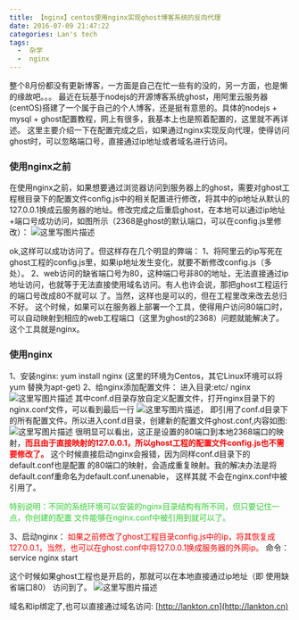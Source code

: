 ```yaml
---
title: 【nginx】centos使用nginx实现ghost博客系统的反向代理
date: 2016-07-09 21:47:22
categories: Lan's tech
tags:
  -  杂学
  -  nginx
---
```


整个8月份都没有更新博客，一方面是自己在忙一些有的没的，另一方面，也是懒的缘故吧。。。
最近在玩基于nodejs的开源博客系统ghost，用阿里云服务器(centOS)搭建了一个属于自己的个人博客，还是挺有意思的。具体的nodejs + mysql + ghost配置教程，网上有很多，我基本上也是照着配置的，这里就不再详述。
这里主要介绍一下在配置完成之后，如果通过nginx实现反向代理，使得访问ghost时，可以忽略端口号，直接通过ip地址或者域名进行访问。
### 使用nginx之前
在使用nginx之前，如果想要通过浏览器访问到服务器上的ghost，需要对ghost工程根目录下的配置文件config.js中的相关配置进行修改，将其中的ip地址从默认的127.0.0.1换成云服务器的地址。修改完成之后重启ghost，在本地可以通过ip地址+端口号成功访问，如图所示（2368是ghost的默认端口，可以在config.js里修改）：
![这里写图片描述](http://img.blog.csdn.net/20150911163136807)

ok,这样可以成功访问了。但这样存在几个明显的弊端：
1、将阿里云的ip写死在ghost工程的config.js里，如果ip地址发生变化，就要不断修改config.js（多处）。
2、web访问的缺省端口号为80，这种端口号非80的地址，无法直接通过ip地址访问，也就等于无法直接使用域名访问。有人也许会说，那把ghost工程运行的端口号改成80不就可以 了。当然，这样也是可以的，但在工程里改来改去总归不好。
这个时候，如果可以在服务器上部署一个工具，使得用户访问80端口时，可以自动映射到相应的web工程端口（这里为ghost的2368）问题就能解决了。这个工具就是nginx。

### 使用nginx
1、安装nginx:
 yum install nginx (这里的环境为Centos，其它Linux环境可以将yum 替换为apt-get)
2、给nginx添加配置文件：
进入目录:etc/ nginx
![这里写图片描述](http://img.blog.csdn.net/20150911165132583)
其中conf.d目录存放自定义配置文件，打开nginx目录下的nginx.conf文件，可以看到最后一行
![这里写图片描述](http://img.blog.csdn.net/20150911165450568)，
即引用了conf.d目录下的所有配置文件。所以进入conf.d目录，创建新的配置文件ghost.conf,内容如图:
![这里写图片描述](http://img.blog.csdn.net/20150911170252590)
很明显可以看出，这正是设置的80端口到本地2368端口的映射，<font color="#FF0000">**而且由于直接映射的127.0.0.1，所以ghost工程的配置文件config.js也不需要修改了。**</font>
这个时候直接启动nginx会报错，因为同样conf.d目录下的default.conf也是配置 的80端口的映射，会造成重复映射。我的解决办法是将default.conf重命名为default.conf.unenable， 这样其就 不会在nginx.conf中被引用了。


<font color="#32CD32">特别说明：不同的系统环境可以安装的nginx目录结构有所不同，但只要记住一点，你创建的配置 文件能够在nginx.conf中被引用到就可以了。</font>

3、启动nginx：
<font color="#FF0000">如果之前修改了ghost工程目录config.js中的ip，将其恢复成127.0.0.1，当然，也可以在ghost.conf中将127.0.0.1换成服务器的外网ip。</font>
命令：
service nginx start

这个时候如果ghost工程也是开启的，那就可以在本地直接通过ip地址（即 使用缺省端口80） 访问到了。
![这里写图片描述](http://img.blog.csdn.net/20150911172046687)

域名和ip绑定了,也可以直接通过域名访问: [http://lankton.cn](http://lankton.cn)

